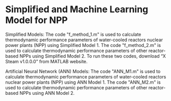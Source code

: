 # Simplified and Machine Learning Model for NPP

Simplified Models:
The code "f_method_1.m" is used to calculate thermodynamic performance parameters of water-cooled reactors nuclear power plants (NPP) using Simplified Model 1.
The code "f_method_2.m" is used to calculate thermodynamic performance parameters of other reactor-based NPPs using Simplified Model 2.
To run these two codes, download “X Steam v1.0.0.0” from MATLAB website.

Artificial Neural Network (ANN) Models:
The code "ANN_M1.m" is used to calculate thermodynamic performance parameters of water-cooled reactors nuclear power plants (NPP) using ANN Model 1.
The code "ANN_M2.m" is used to calculate thermodynamic performance parameters of other reactor-based NPPs using ANN Model 2.
